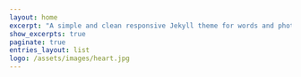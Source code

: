 ```yaml
---
layout: home
excerpt: "A simple and clean responsive Jekyll theme for words and photos."
show_excerpts: true
paginate: true
entries_layout: list
logo: /assets/images/heart.jpg
---
```

